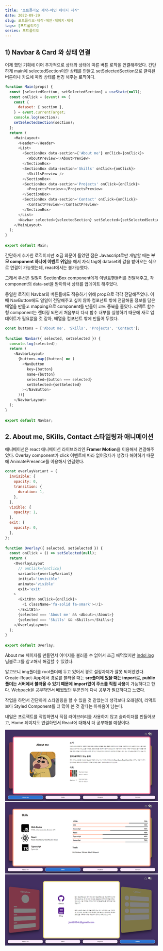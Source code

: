 ```yaml
---
title: '포트폴리오 제작-메인 페이지 제작'
date: 2022-09-29
slug: 포트폴리오-제작-메인-페이지-제작
tags: [포트폴리오]
series: 포트폴리오
---
```


## 1) Navbar & Card 와 상태 연결

어제 했던 기획에 이어 추가적으로 상태와 상태에 따른 버튼 로직을 연결해주었다. 간단하게 main에 selectedSection이란 상태를 만들고 setSelectedSection으로 클릭된 버튼이나 카드에 따라 상태를 변경 해주는 로직이다.

```javascript
function Main(props) {
  const [selectedSection, setSelectedSection] = useState(null);
  const onClick = (event) => {
    const {
      dataset: { section },
    } = event.currentTarget;
    console.log(section);
    setSelectedSection(section);
  };
  return (
    <MainLayout>
      <Header></Header>
      <List>
        <SectionBox data-section={'About me'} onClick={onClick}>
          <AboutPreview></AboutPreview>
        </SectionBox>
        <SectionBox data-section='Skills' onClick={onClick}>
          <SkillsPreview />
        </SectionBox>
        <SectionBox data-section='Projects' onClick={onClick}>
          <ProjectsPreview></ProjectsPreview>
        </SectionBox>
        <SectionBox data-section='Contact' onClick={onClick}>
          <ContactPreview></ContactPreview>
        </SectionBox>
      </List>
      <Navbar selected={selectedSection} setSelected={setSelectedSection} />
    </MainLayout>
  );
}

export default Main;
```

간단하게 추가한 로직이지만 조금 의문이 들었던 점은 Javascript로만 개발할 때는 **부모 component 하나에 이벤트 위임**을 해서 자식 tag에 dataset의 값을 받아오는 식으로 연결이 가능했는데, react에서는 불가능했다.

그래서 우선은 일일이 SectionBox component에게 이벤트핸들러를 전달해주고, 각 component의 data-set을 받아와서 상태를 업데이트 해주었다.

동일한 로직이 Navbar의 버튼들에도 적용하기 위해 prop으로 각각 전달해주었다. 이때 NavButton에도 일일이 전달해주고 싶지 않아 컴포넌트 밖에 전달해줄 정보를 담은 배열을 만들고 mapping으로 component를 만들어 코드 중복을 줄였다. 리액트 함수형 component는 렌더링 되면서 처음부터 다시 함수 내부를 실행하기 때문에 새로 업데이트가 필요없을 것 같아, 배열을 컴포넌트 밖에 만들어 두었다.

```javascript
const buttons = ['About me', 'Skills', 'Projects', 'Contact'];

function Navbar({ selected, setSelected }) {
  console.log(selected);
  return (
    <NavbarLayout>
      {buttons.map((button) => (
        <NavButton
          key={button}
          name={button}
          selected={button === selected}
          setSelected={setSelected}
        ></NavButton>
      ))}
    </NavbarLayout>
  );
}

export default Navbar;
```

## 2. About me, SKills, Contact 스타일링과 애니메이션

애니메이션은 react 애니메이션 라이브러리인 <b>Framer Motion</b>을 이용해서 연결해주었다. Overlay component가 click 이벤트에 따라 없어졌다가 생겼다 해야하기 때문에 AnimatePresence를 이용해서 연결했다.

```javascript
const overlayVariant = {
  invisible: {
    opacity: 0,
    transition: {
      duration: 1,
    },
  },
  visible: {
    opacity: 1,
  },
  exit: {
    opacity: 0,
  },
};

function Overlay({ selected, setSelected }) {
  const onClick = () => setSelected(null);
  return (
    <OverlayLayout
      // onClick={onClick}
      variants={overlayVariant}
      initial='invisible'
      animate='visible'
      exit='exit'
    >
      <ExitBtn onClick={onClick}>
        <i className='fa-solid fa-xmark'></i>
      </ExitBtn>
      {selected === 'About me' && <About></About>}
      {selected === 'Skills' && <Skills></Skills>}
    </OverlayLayout>
  );
}

export default Overlay;
```

About me 페이지를 만들면서 이미지를 불러올 수 없어서 조금 애먹었지만 [indol.log](https://velog.io/@ingdol2/React-image-%EA%B2%BD%EB%A1%9C-%EC%84%A4%EC%A0%95%ED%95%98%EA%B8%B0) 님블로그를 참고해서 해결할 수 있었다.

알고보니 img폴더를 root폴더에 두고 있어서 경로 설정자체가 잘못 되어있었다. Create-React-App에서 경로를 불러올 때는 **src폴더에 있을 때는 import로**, **public 폴더는 서버에서 불러올 수 있기 때문에 import없이 주소를 직접 사용**이 가능하다고 한다. Webpack을 공부하면서 배웠었던 부분인데 다시 공부가 필요하다고 느꼈다.

작업을 하면서 간단하게 스타일링을 할 수 있을 것 같았는데 생각보다 오래걸려, 리액트보다 Styled Component를 더 많이 쓴 것 같다는 아쉬움이 남는다.

내일은 프로젝트를 작업하면서 직접 라이브러리를 사용하지 않고 슬라이더를 만들어보고, Home 페이지도 연결하면서 React에 대해서 더 공부해볼 예정이다.

![1](1.png)
![2](2.png)
![3](3.png)

